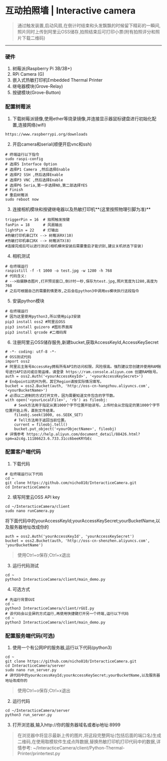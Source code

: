 # 互动拍照墙 | Interactive camera
> 通过触发装置,启动风扇,在倒计时结束和头发飘飘的时候留下精彩的一瞬间,照片同时上传到阿里云OSS储存,拍照结束后可打印小票(附有拍照评分和照片下载二维码)
---
### 硬件
1. 树莓派(Raspberry Pi 3B/3B+)
2. RPi Camera (G)
3. 嵌入式热敏打印机Embedded Thermal Printer
4. 继电器模块(Grove-Relay)
5. 按键模块(Grove-Button)

### 配置树莓派
1. 下载树莓派镜像,使用ether等烧录镜像,并连接显示器鼠标键盘进行初始化配置,连接网络(wifi)
```
https://www.raspberrypi.org/downloads
```
2. 开启camera和serial(顺便开启vnc和ssh)
```
# 终端运行以下指令
sudo raspi-config
# 选择5 Interface Option
# 选择P1 Camera ,然后选择Enable
# 选择P2 SSH ,然后选择Enable
# 选择P3 VNC ,然后选择Enable
# 选择P6 Seria,第一步选择NO,第二部选择YES
# Finish
# 重启树莓派
sudo reboot now
```
3. 连接相机模块和按键继电器以及热敏打印机**(这里按照物理引脚为准)**
```
triggerPin = 16  # 拍照触发按键
fanPin = 18      # 风扇输出
lightPin = 22    # 灯输出
#热敏打印机串口TX --> 树莓派RX(10)
#热敏打印机串口RX --> 树莓派TX(8)
#连接完成后可以进行测试(相机模块安装后需要重启才能识别,建议关机状态下安装)
```
4. 相机测试
```
# 在终端运行
raspistill -f -t 1000 -o test.jpg -w 1280 -h 768
# 代码含义:
# -->拍摄静态图片,打开预览窗口,倒计时一秒,保存为test.jpg,照片宽度为1280,高度为768
# 之后可根据自己的需要酌情更改,之后会在python3中调用os模块执行这段指令
```
5. 安装python模块
```
# 在终端运行
# 因为这里使用python3,所以使用pip3安装
pip3 install oss2 #阿里云OSS
pip3 install guizero #图形界面库
pip3 install qrcode #二维码库
```
6. 注册阿里云OSS储存服务,新建bucket,获取AccessKeyId,AccessKeySecret
```
# -*- coding: utf-8 -*-
# OSS测试代码
import oss2
# 阿里云主账号AccessKey拥有所有API的访问权限，风险很高。强烈建议您创建并使用RAM账号进行API访问或日常运维，请登录 https://ram.console.aliyun.com 创建RAM账号。
auth = oss2.Auth('<yourAccessKeyId>', '<yourAccessKeySecret>')
# Endpoint以杭州为例，其它Region请按实际情况填写。
bucket = oss2.Bucket(auth, 'http://oss-cn-hangzhou.aliyuncs.com', '<yourBucketName>')
# 必须以二进制的方式打开文件，因为需要知道文件包含的字节数。
with open('<yourLocalFile>', 'rb') as fileobj:
    # Seek方法用于指定从第1000个字节位置开始读写。上传时会从您指定的第1000个字节位置开始上传，直到文件结束。
    fileobj.seek(1000, os.SEEK_SET)
    # Tell方法用于返回当前位置。
    current = fileobj.tell()
    bucket.put_object('<yourObjectName>', fileobj)
# 详情参考 https://help.aliyun.com/document_detail/88426.html?spm=a2c4g.11186623.6.733.31cc6beeKRYbEc
```

### 配置客户端代码
1. 下载代码
```
# 在终端运行以下代码
cd ~
git clone https://github.com/nicho810/InteracticeCamera.git
cd InteracticeCamera
```
2. 填写阿里云OSS API key
```
cd ~/InteracticeCamera/client
sudo nano runCamera.py
```
将下面代码中的yourAccessKeyId;yourAccessKeySecret;yourBucketName,以及服务器地址改成你的
```
auth = oss2.Auth('yourAccessKeyId', 'yourAccessKeySecret')
bucket = oss2.Bucket(auth, 'http://oss-cn-shenzhen.aliyuncs.com', 'yourBucketName')
```
> 使用Ctrl+o保存;Ctrl+x退出

3. 运行代码测试
```
cd ~
python3 InteracticeCamera/client/main_demo.py
```

4. 可选方式
```
# 先运行背景GUI
cd ~
python3 InteracticeCamera/client/rGUI.py
# 该代码会以全屏的方式运行,再使用快捷键打开另一个终端,运行以下代码
cd ~
python3 InteracticeCamera/client/main_demo.py
```

### 配置服务端代码(可选)

1. 使用一个有公网IP的服务器,运行以下代码(python3)
```
cd ~
git clone https://github.com/nicho810/InteracticeCamera.git
cd InteracticeCamera/server
sudo nano run_server.py
# 讲代码中的yourAccessKeyId;yourAccessKeySecret;yourBucketName,以及服务器地址改成你的
```
> 使用Ctrl+o保存;Ctrl+x退出
2. 运行代码
```
cd ~/InteracticeCamera/server
python3 run_server.py
```
3. 打开浏览器,输入http://你的服务器域名或者ip地址:8999
> 在浏览器中将显示最新上传的图片,将这段完整网址(包括后面的端口名)生成二维码,在使用取模软件生成点阵数据,替换热敏打印机打印代码中的数据,详情参考:  ~/InteracticeCamera/client/Python-Thermal-Printer/printertest.py
